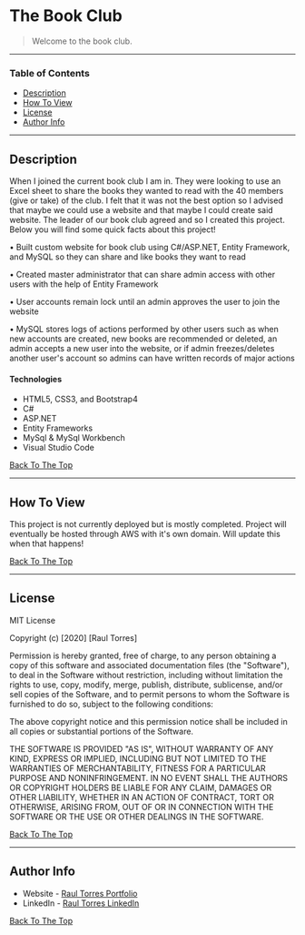 # The Book Club


> Welcome to the book club.

---

### Table of Contents

- [Description](#description)
- [How To View](#how-to-view)
- [License](#license)
- [Author Info](#author-info)

---

## Description


When I joined the current book club I am in. They were looking to use an Excel sheet to share the books they wanted to read with the 40 members (give or take) of the club. I felt that it was not the best option so I advised that maybe we could use a website and that maybe I could create said website. The leader of our book club agreed and so I created this project. Below you will find some quick facts about this project!

• Built custom website for book club using C#/ASP.NET, Entity Framework, and MySQL so they can share and like books they want to read

• Created master administrator that can share admin access with other users with the help of Entity Framework

• User accounts remain lock until an admin approves the user to join the website

• MySQL stores logs of actions performed by other users such as when new accounts are created, new books are recommended or deleted, an admin accepts a new user into the website, or if admin freezes/deletes another user's account so admins can have written records of major actions

#### Technologies

- HTML5, CSS3, and Bootstrap4
- C#
- ASP.NET
- Entity Frameworks
- MySql & MySql Workbench
- Visual Studio Code

[Back To The Top](#The-Book-Club)

---

## How To View

This project is not currently deployed but is mostly completed. Project will eventually be hosted through AWS with it's own domain. Will update this when that happens!

[Back To The Top](#The-Book-Club)

---


## License

MIT License

Copyright (c) [2020] [Raul Torres]

Permission is hereby granted, free of charge, to any person obtaining a copy
of this software and associated documentation files (the "Software"), to deal
in the Software without restriction, including without limitation the rights
to use, copy, modify, merge, publish, distribute, sublicense, and/or sell
copies of the Software, and to permit persons to whom the Software is
furnished to do so, subject to the following conditions:

The above copyright notice and this permission notice shall be included in all
copies or substantial portions of the Software.

THE SOFTWARE IS PROVIDED "AS IS", WITHOUT WARRANTY OF ANY KIND, EXPRESS OR
IMPLIED, INCLUDING BUT NOT LIMITED TO THE WARRANTIES OF MERCHANTABILITY,
FITNESS FOR A PARTICULAR PURPOSE AND NONINFRINGEMENT. IN NO EVENT SHALL THE
AUTHORS OR COPYRIGHT HOLDERS BE LIABLE FOR ANY CLAIM, DAMAGES OR OTHER
LIABILITY, WHETHER IN AN ACTION OF CONTRACT, TORT OR OTHERWISE, ARISING FROM,
OUT OF OR IN CONNECTION WITH THE SOFTWARE OR THE USE OR OTHER DEALINGS IN THE
SOFTWARE.

[Back To The Top](#The-Book-Club)

---

## Author Info

- Website - [Raul Torres Portfolio](www.rauldev.com)
- LinkedIn - [Raul Torres LinkedIn](https://www.linkedin.com/in/raul%E2%80%94torres/)

[Back To The Top](#The-Book-Club)
